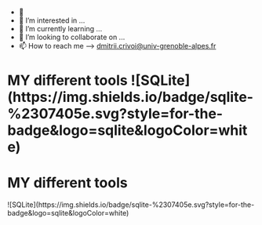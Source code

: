 








- 👋
- 👀 I’m interested in ...
- 🌱 I’m currently learning ...
- 💞️ I’m looking to collaborate on ...
- 📫 How to reach me --> dmitrii.crivoi@univ-grenoble-alpes.fr
<H1> MY different tools 
![SQLite](https://img.shields.io/badge/sqlite-%2307405e.svg?style=for-the-badge&logo=sqlite&logoColor=white)
<H1> MY different tools </H1>
![SQLite](https://img.shields.io/badge/sqlite-%2307405e.svg?style=for-the-badge&logo=sqlite&logoColor=white)


